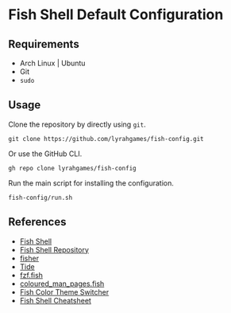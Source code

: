 # Fish Shell Default Configuration

## Requirements
- Arch Linux | Ubuntu
- Git
- `sudo`

## Usage
Clone the repository by directly using `git`.

    git clone https://github.com/lyrahgames/fish-config.git

Or use the GitHub CLI.

    gh repo clone lyrahgames/fish-config

Run the main script for installing the configuration.

    fish-config/run.sh

## References
- [Fish Shell](https://fishshell.com/)
- [Fish Shell Repository](https://github.com/fish-shell/fish-shell)
- [fisher](https://github.com/jorgebucaran/fisher)
- [Tide](https://github.com/IlanCosman/tide)
- [fzf.fish](https://github.com/PatrickF1/fzf.fish)
- [coloured_man_pages.fish](https://github.com/PatrickF1/colored_man_pages.fish)
- [Fish Color Theme Switcher](https://github.com/h-matsuo/fish-color-scheme-switcher)
- [Fish Shell Cheatsheet](https://devhints.io/fish-shell)
